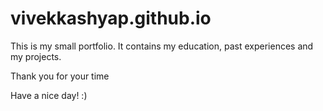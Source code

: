 # vivekkashyap.github.io

This is my small portfolio.
It contains my education, past experiences and my projects.

Thank you for your time

Have a nice day! :)
